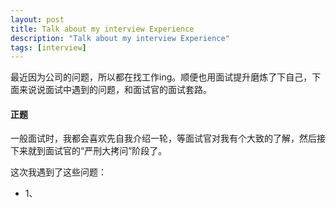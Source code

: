```yaml
---
layout: post
title: Talk about my interview Experience
description: "Talk about my interview Experience"
tags: [interview]
---
```


最近因为公司的问题，所以都在找工作ing。顺便也用面试提升磨炼了下自己，下面来说说面试中遇到的问题，和面试官的面试套路。

#### 正题
一般面试时，我都会喜欢先自我介绍一轮，等面试官对我有个大致的了解，然后接下来就到面试官的“严刑大拷问”阶段了。

这次我遇到了这些问题：

+ 1、

